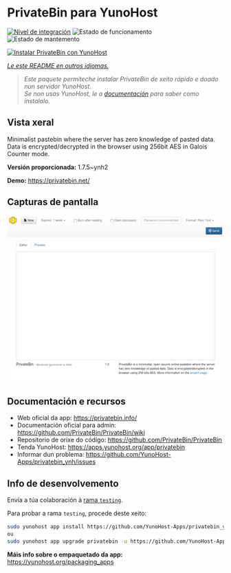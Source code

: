 <!--
NOTA: Este README foi creado automáticamente por <https://github.com/YunoHost/apps/tree/master/tools/readme_generator>
NON debe editarse manualmente.
-->

# PrivateBin para YunoHost

[![Nivel de integración](https://apps.yunohost.org/badge/integration/privatebin)](https://ci-apps.yunohost.org/ci/apps/privatebin/)
![Estado de funcionamento](https://apps.yunohost.org/badge/state/privatebin)
![Estado de mantemento](https://apps.yunohost.org/badge/maintained/privatebin)

[![Instalar PrivateBin con YunoHost](https://install-app.yunohost.org/install-with-yunohost.svg)](https://install-app.yunohost.org/?app=privatebin)

*[Le este README en outros idiomas.](./ALL_README.md)*

> *Este paquete permíteche instalar PrivateBin de xeito rápido e doado nun servidor YunoHost.*  
> *Se non usas YunoHost, le a [documentación](https://yunohost.org/install) para saber como instalalo.*

## Vista xeral

Minimalist pastebin where the server has zero knowledge of pasted data. Data is encrypted/decrypted in the browser using 256bit AES in Galois Counter mode.


**Versión proporcionada:** 1.7.5~ynh2

**Demo:** <https://privatebin.net/>

## Capturas de pantalla

![Captura de pantalla de PrivateBin](./doc/screenshots/bootstrap.png)

## Documentación e recursos

- Web oficial da app: <https://privatebin.info/>
- Documentación oficial para admin: <https://github.com/PrivateBin/PrivateBin/wiki>
- Repositorio de orixe do código: <https://github.com/PrivateBin/PrivateBin>
- Tenda YunoHost: <https://apps.yunohost.org/app/privatebin>
- Informar dun problema: <https://github.com/YunoHost-Apps/privatebin_ynh/issues>

## Info de desenvolvemento

Envía a túa colaboración á [rama `testing`](https://github.com/YunoHost-Apps/privatebin_ynh/tree/testing).

Para probar a rama `testing`, procede deste xeito:

```bash
sudo yunohost app install https://github.com/YunoHost-Apps/privatebin_ynh/tree/testing --debug
ou
sudo yunohost app upgrade privatebin -u https://github.com/YunoHost-Apps/privatebin_ynh/tree/testing --debug
```

**Máis info sobre o empaquetado da app:** <https://yunohost.org/packaging_apps>
